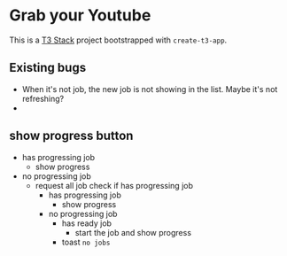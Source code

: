 # Grab your Youtube

This is a [T3 Stack](https://create.t3.gg/) project bootstrapped with `create-t3-app`.

## Existing bugs

- When it's not job, the new job is not showing in the list. Maybe it's not refreshing?
-

## show progress button

- has progressing job
  - show progress
- no progressing job
  - request all job check if has progressing job
    - has progressing job
      - show progress
    - no progressing job
      - has ready job
        - start the job and show progress
      - toast `no jobs`
